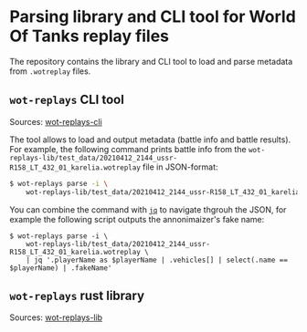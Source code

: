 # Parsing library and CLI tool for World Of Tanks replay files

The repository contains the library and CLI tool to load and parse metadata from `.wotreplay` files.

## `wot-replays` CLI tool

Sources: [wot-replays-cli](wot-replays-cli)

The tool allows to load and output metadata (battle
info and battle results). For example, the following command prints battle info from the
`wot-replays-lib/test_data/20210412_2144_ussr-R158_LT_432_01_karelia.wotreplay` file in JSON-format:

```bash
$ wot-replays parse -i \
    wot-replays-lib/test_data/20210412_2144_ussr-R158_LT_432_01_karelia.wotreplay
```

You can combine the command with
[`jq`](https://stedolan.github.io/jq/) to navigate thgrouh the JSON,
for example the following script outputs the annonimaizer's fake name:

```
$ wot-replays parse -i \
    wot-replays-lib/test_data/20210412_2144_ussr-R158_LT_432_01_karelia.wotreplay \
    | jq '.playerName as $playerName | .vehicles[] | select(.name == $playerName) | .fakeName'
```

## `wot-replays` rust library

Sources: [wot-replays-lib](wot-replays-lib)